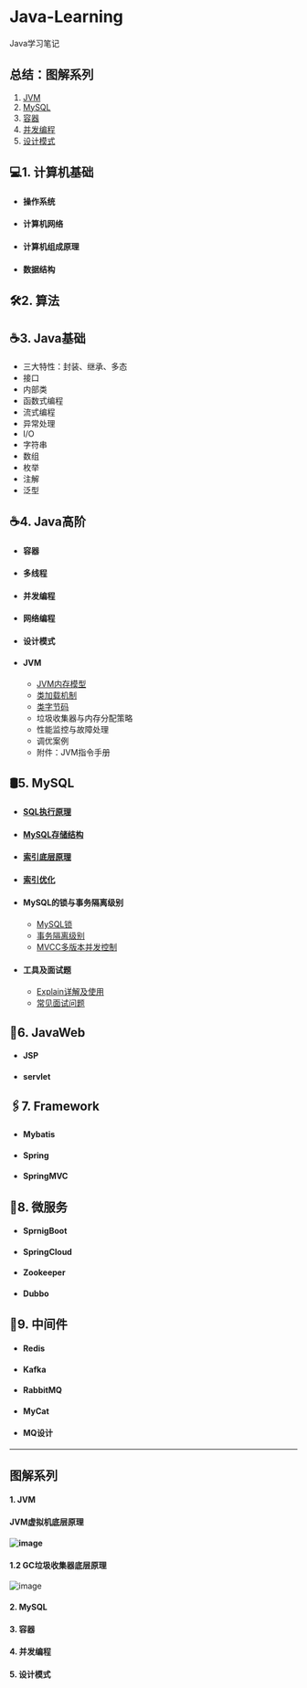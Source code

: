 # Java-Learning

Java学习笔记

## 总结：图解系列

1. [JVM](#1-jvm)
2. [MySQL](#2-jvm)
3. [容器](#3-jvm)
4. [并发编程](#4-jvm)
5. [设计模式](#5-jvm)

## 💻1. 计算机基础

- #### 操作系统

- #### 计算机网络

- #### 计算机组成原理

- #### 数据结构

## 🛠2. 算法

## ☕3. Java基础

- 三大特性：封装、继承、多态
- 接口
- 内部类
- 函数式编程
- 流式编程
- 异常处理
- I/O
- 字符串
- 数组
- 枚举
- 注解
- 泛型

## ☕4. Java高阶
-   #### 容器

-   #### 多线程

-   #### 并发编程

- #### 网络编程

-   #### 设计模式

- #### JVM

  - [JVM内存模型](/JavaNote/Java高阶/JVM/JVM内存模型.md)
  - [类加载机制](/JavaNote/Java高阶/JVM/JVM.md)
  - [类字节码](/JavaNote/Java高阶/JVM/JVM内存模型.md)
  - 垃圾收集器与内存分配策略
  - 性能监控与故障处理
  - 调优案例
  - 附件：JVM指令手册

## 🛢5. MySQL

- #### [SQL执行原理](/JavaNote/MySQL/5.SQL执行原理.md)

- #### [MySQL存储结构](/JavaNote/MySQL/1.MySQL存储结构.md)

- #### [索引底层原理](/JavaNote/MySQL/2.索引底层原理.md)

- #### [索引优化](/JavaNote/MySQL/3.索引优化.md)

- #### MySQL的锁与事务隔离级别

  - [MySQL锁](/JavaNote/MySQL/6.MySQL的锁.md)
  - [事务隔离级别](/JavaNote/MySQL/7.Mysql事务隔离级别与锁机制.md)
  - [MVCC多版本并发控制](/JavaNote/MySQL/8.MVCC与BufferPool缓存机制.md)
  
- #### 工具及面试题

  - [Explain详解及使用](/JavaNote/MySQL/4.Explain详解及使用.md)
  - [常见面试问题](/JavaNote/MySQL/常见面试问题.md)

## 🌊6. JavaWeb

- #### JSP

- #### servlet

## 🖇7. Framework

- #### Mybatis

- #### Spring

- #### SpringMVC

## 🧱8. 微服务

- #### SprnigBoot

- #### SpringCloud

- #### Zookeeper

- #### Dubbo

## 🔩9. 中间件

- #### Redis

- #### Kafka

- #### RabbitMQ

- #### MyCat

- #### MQ设计



---





## 图解系列

#### 1. JVM

#### JVM虚拟机底层原理

#### ![image](https://github.com/SylviaMSY/Java-Learning/blob/main/JavaNote/%E5%9B%BE%E8%A7%A3%E7%B3%BB%E5%88%97/JVM%E5%BA%95%E5%B1%82%E5%8E%9F%E7%90%86%20.png)



#### 1.2 GC垃圾收集器底层原理

![image](https://github.com/SylviaMSY/Java-Learning/blob/main/JavaNote/%E5%9B%BE%E8%A7%A3%E7%B3%BB%E5%88%97/JVM-GC%E5%9E%83%E5%9C%BE%E5%A4%84%E7%90%86.png)

#### 2. MySQL

#### 3. 容器

#### 4. 并发编程

#### 5. 设计模式